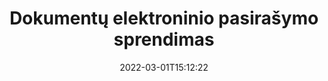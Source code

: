 ---
############################# Static ############################
layout: "product"
date: 2022-03-01T15:12:22
draft: false
#operation: 
#signaturetype: 
#fileformat: 
#productName: Java
lang: lt
#productCode: java
#otherformats: 
#breadcrumb: Put  signature on  for Java
product: "Signature"
product_tag: "signature"

############################# Head ############################
head_title: "C# .NET, Java, Node.js skaitmeninio parašo programos"
head_description: "Integruokite el. parašus į .NET, Java arba Node.js programas su GroupDocs.Signature. Pasirašykite populiarius verslo dokumentų formatus."

############################# Header ############################
title: "Dokumentų elektroninio pasirašymo sprendimas"
description: "Pasirašykite skaitmeninius dokumentus ir vaizdus bet kurioje platformoje naudodami mūsų lanksčias API ir programuotojams ir galutiniams vartotojams skirtus sprendimus."

############################# APIs ###############################
apis:
  enable: true

  api:
    # api loop
    - title: "GroupDocs.Signature High Code API apima"
      link: "/signature/"
      label: "Peržiūrėkite visas aukšto kodo API"
      api_product:
        # api_product loop
        - link: "/signature/net/"
          img_alt: "GroupDocs.Signature for .NET"
          image: "/border/groupdocs-signature-net.svg"
          product: "GroupDocs.Signature for"
          platform: ".NET"
          content: "Native .NET API, skirta pridėti, ieškoti ir patikrinti populiariausius skaitmeninio parašo tipus prie Microsoft Office, PDF, vaizdų ir įvairių kitų formatų .NET programose."

        # api_product loop
        - link: "/signature/java/"
          img_alt: "GroupDocs.Signature for Java"
          image: "/border/groupdocs-signature-java.svg"
          product: "GroupDocs.Signature for"
          platform: "Java"
          content: "Suteikite „Java“ programoms galimybę su el. parašo galimybėmis skaitmeniniu būdu pasirašyti daugybę dokumentų ir vaizdų bet kurioje operacinėje sistemoje, kurioje įdiegtas JDK."

        # api_product loop
        - link: "/signature/nodejs-java/"
          img_alt: "GroupDocs.Signature for Node.js via Java"
          image: "/border/groupdocs-signature-nodejs-java.svg"
          product: "GroupDocs.Signature for"
          platform: "Node.js"
          content: "Mūsų Node.js sprendimas praplečia jūsų verslo programas skaitmeniniu parašu. Lengvai dėkite elektroninius parašus ant populiarių dokumentų ir vaizdų formatų."

    # api loop
    - title: "GroupDocs.Signature žemo kodo API apima"
      link: "https://products.groupdocs.cloud/signature"
      label: "Peržiūrėkite visas žemo kodo API"
      api_product:
        # api_product loop
        - link: "https://products.groupdocs.cloud/signature/curl"
          img_alt: "GroupDocs.Signature Cloud for cURL"
          image: "https://www.groupdocs.cloud/templates/groupdocscloud/images/sdk/272x272/groupdocs_signature-for-curl.png"
          product: "GroupDocs.Signature"
          platform: "Cloud for cURL"
          content: "Dirbkite su cURL RESTful document signature API, kad pridėtumėte ir valdytumėte skirtingus parašo tipus visuose populiariuose dokumentų formatuose, įskaitant PDF, Word, Excel ir vaizdus."

        # api_product loop
        - link: "https://products.groupdocs.cloud/signature/net"
          img_alt: "GroupDocs.Signature Cloud SDK for .NET"
          image: "https://www.groupdocs.cloud/templates/groupdocscloud/images/sdk/272x272/groupdocs_signature-for-net.png"
          product: "GroupDocs.Signature"
          platform: "Cloud SDK for .NET"
          content: "Lengvai naudokite el. parašo RESTful API su .NET SDK, kad galėtumėte valdyti skaitmeninį parašą įvairiais dokumentų formatais .NET programose."

        # api_product loop
        - link: "https://products.groupdocs.cloud/signature/java"
          img_alt: "GroupDocs.Signature Cloud SDK for Java"
          image: "https://www.groupdocs.cloud/templates/groupdocscloud/images/sdk/272x272/groupdocs_signature-for-java.png"
          product: "GroupDocs.Signature"
          platform: "Cloud SDK for Java"
          content: "Įdiekite pažangias dokumentų pasirašymo funkcijas savo Java programose naudodami specialiai sukurtą dokumentų parašo SDK, skirtą Java."

    # api loop
    - title: "GroupDocs.Signature Nėra kodo programų"
      link: "https://products.groupdocs.app/signature"
      label: "Peržiūrėti visas be kodo programas"
      api_product:
        # api_product loop
        - link: "https://products.groupdocs.app/signature/total"
          img_alt: "GroupDocs.Signature Total"
          image: "https://www.aspose.cloud/templates/asposeapp/images/products/logo/aspose_signature-app.png"
          product: "GroupDocs.Signature"
          platform: "Total"
          content: "Pasirašykite Microsoft Word, Excel, PowerPoint, Visio ir PDF failus su tekstu, vaizdu, brūkšniniu kodu arba QR kodu."

        # api_product loop
        - link: "https://products.groupdocs.app/signature/docx"
          img_alt: "GroupDocs.Signature DOCX"
          image: "https://www.aspose.cloud/templates/groupdocsapp/images/products/logo/groupdocs_words-app.png"
          product: "GroupDocs.Signature"
          platform: "DOCX"
          content: "Skaitmeniškai pasirašykite Word dokumentus internetu tiesiai iš naršyklės nemokamai."

        # api_product loop
        - link: "https://products.groupdocs.app/signature/pdf"
          img_alt: "GroupDocs.Signature PDF"
          image: "https://www.aspose.cloud/templates/groupdocsapp/images/products/logo/groupdocs_pdf-app.png"
          product: "GroupDocs.Signature"
          platform: "PDF"
          content: "Pasirašykite PDF failus naudodami tekstą, vaizdą arba brūkšninį kodą iš bet kurios interneto naršyklės."

############################# Back to top ###############################
back_to_top:
  enable: true
---